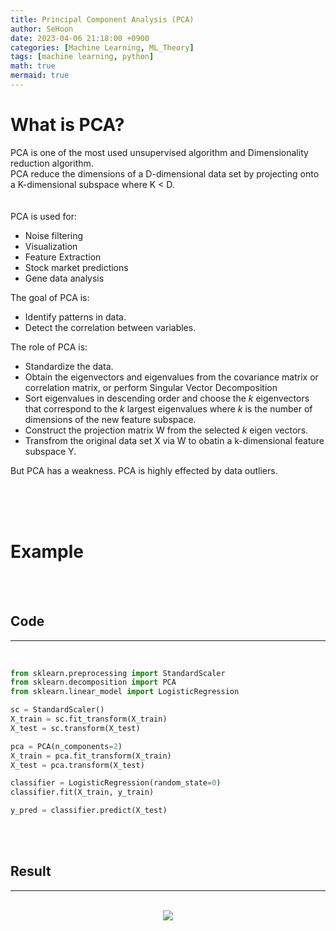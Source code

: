 ```yaml
---
title: Principal Component Analysis (PCA)
author: SeHoon
date: 2023-04-06 21:18:00 +0900
categories: [Machine Learning, ML_Theory]
tags: [machine learning, python]
math: true
mermaid: true
---
```


# What is PCA?

PCA is one of the most used unsupervised algorithm and Dimensionality reduction algorithm.<br>
PCA reduce the dimensions of a D-dimensional data set by projecting onto a K-dimensional subspace where K < D.<br>
<br><br>
PCA is used for:
+ Noise filtering<br>
+ Visualization<br>
+ Feature Extraction<br>
+ Stock market predictions<br>
+ Gene data analysis<br>

The goal of PCA is:
+ Identify patterns in data.<br>
+ Detect the correlation between variables.<br>

The role of PCA is:
+ Standardize the data.
+ Obtain the eigenvectors and eigenvalues from the covariance matrix or correlation matrix, or perform Singular Vector Decomposition<br>
+ Sort eigenvalues in descending order and choose the *k* eigenvectors that correspond to the *k* largest eigenvalues where *k* is the number of dimensions of the new feature subspace.<br>
+ Construct the projection matrix W from the selected *k* eigen vectors.<br>
+ Transfrom the original data set X via W to obatin a k-dimensional feature subspace Y.<br>

But PCA has a weakness. PCA is highly effected by data outliers.

<br><br><br>

# Example
<br><br>

## Code
---
<br>

```py
from sklearn.preprocessing import StandardScaler
from sklearn.decomposition import PCA
from sklearn.linear_model import LogisticRegression

sc = StandardScaler()
X_train = sc.fit_transform(X_train)
X_test = sc.transform(X_test)

pca = PCA(n_components=2)
X_train = pca.fit_transform(X_train)
X_test = pca.transform(X_test)

classifier = LogisticRegression(random_state=0)
classifier.fit(X_train, y_train)

y_pred = classifier.predict(X_test)
```

<br><br>

## Result
---
<br>

<center>
<img src="https://user-images.githubusercontent.com/28240052/230381397-89808268-7f3d-4c17-b8be-988ac5329c4a.png">
</center>